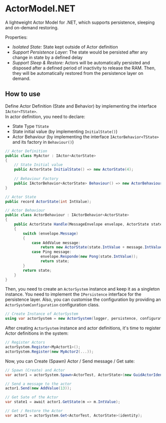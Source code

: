 # ActorModel.NET
A lightweight Actor Model for .NET, which supports persistence, sleeping and on-demand restoring.

Properties:
- *Isolated State:* State kept outside of Actor definition
- *Support Persistence Layer:* The state would be persisted after any change in state by a defined delay
- *Support Sleep & Restore:* Actors will be automatically persisted and disposed after a defined period of inactivity to release the RAM. Then, they will be automatically restored from the persistence layer on demand.


## How to use

Define Actor Definition (State and Behavior) by implementing the interface ``IActor<TState>``.<br />
In actor definition, you need to declare:
- State Type ``TState``
- State initial value (by implementing ``InitialState()``)
- Actor Behaviour (by implementing the interface ``IActorBehavior<TState>`` and its factory in ``Behaviour()``)
```C#
// Actor Definition
public class MyActor : IActor<ActorState>
{
    // State Initial value
    public ActorState InitialState() => new ActorState(4);
    
    // Behaviour Factory
    public IActorBehavior<ActorState> Behaviour() => new ActorBehaviour();
}

// Actor State
public record ActorState(int IntValue);

// Actor Behaviour
public class ActorBehaviour : IActorBehavior<ActorState>
{
    public ActorState Handle(MessageEnvelope envelope, ActorState state)
    {
        switch (envelope.Message)
        {
            case AddValue message:
                return new ActorState(state.IntValue + message.IntValue);
            case Ping message:
                envelope.Responde(new Pong(state.IntValue));
                return state;
        }
        return state;
    }
}

```

Then, you need to create an ``ActorSystem`` instance and keep it as a singleton instance. You need to implement the ``IPersistence`` interface for the persistence layer. Also, you can customise the configuration by providing an ``ActorSystemConfiguration`` configuration class.
```C#
// Create Instance of ActorSystem
using var actorSystem = new ActorSystem(logger, persistence, configuration);
```

After creating ``ActorSystem`` instance and actor definitions, it's time to register Actor definitions in the system:
```C#
// Register Actors
actorSystem.Register<MyActort1>();
actorSystem.Register(new MyActor2(...));
```

Now, you can Create (Spawn) Actor / Send message / Get sate:
```C#
// Spawn (Create) and Actor
var actor1 = actorSystem.Spawn<ActorTest, ActorState>(new GuidActorIdentity(Guid.NewGuid()));

// Send a message to the actor
actor1.Send(new AddValue(13));

// Get Sate of the Actor
var state1 = await actor1.GetState(m => m.IntValue);

// Get / Restore the Actor
var actor1 = actorSystem.Get<ActorTest, ActorState>(identity);
```